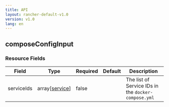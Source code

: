 ```yaml
---
title: API
layout: rancher-default-v1.0
version: v1.0
lang: en
---
```


## composeConfigInput





### Resource Fields

Field | Type | Required | Default | Description
---|---|---|---|---
serviceIds | array[[service]({{site.baseurl}}/rancher/{{page.version}}/{{page.lang}}/api/api-resources/service/)] | false |  | The list of Service IDs in the `docker-compose.yml`

